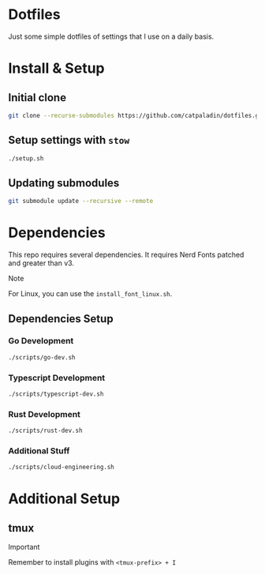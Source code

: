 # Dotfiles

Just some simple dotfiles of settings that I use on a daily basis.

# Install & Setup
## Initial clone
```bash
git clone --recurse-submodules https://github.com/catpaladin/dotfiles.git
```

## Setup settings with `stow`
```bash
./setup.sh
```

## Updating submodules
```bash
git submodule update --recursive --remote
```

# Dependencies
This repo requires several dependencies. It requires Nerd Fonts patched and greater than v3.

> [!NOTE]
> For Linux, you can use the `install_font_linux.sh`.

## Dependencies Setup
### Go Development
```bash
./scripts/go-dev.sh
```

### Typescript Development
```bash
./scripts/typescript-dev.sh
```

### Rust Development
```bash
./scripts/rust-dev.sh
```

### Additional Stuff
```bash
./scripts/cloud-engineering.sh
```

# Additional Setup
## tmux

> [!IMPORTANT]
> Remember to install plugins with `<tmux-prefix> + I`
